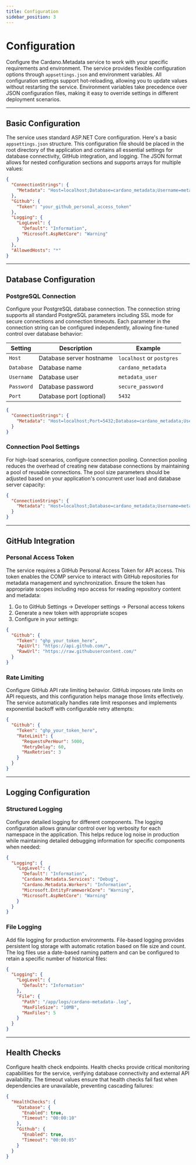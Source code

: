 ```yaml
---
title: Configuration
sidebar_position: 3
---
```


# Configuration

Configure the Cardano.Metadata service to work with your specific requirements and environment. The service provides flexible configuration options through `appsettings.json` and environment variables. All configuration settings support hot-reloading, allowing you to update values without restarting the service. Environment variables take precedence over JSON configuration files, making it easy to override settings in different deployment scenarios.

---

## Basic Configuration
The service uses standard ASP.NET Core configuration. Here's a basic `appsettings.json` structure. This configuration file should be placed in the root directory of the application and contains all essential settings for database connectivity, GitHub integration, and logging. The JSON format allows for nested configuration sections and supports arrays for multiple values:

```json
{
  "ConnectionStrings": {
    "Metadata": "Host=localhost;Database=cardano_metadata;Username=metadata_user;Password=your_password"
  },
  "Github": {
    "Token": "your_github_personal_access_token"
  },
  "Logging": {
    "LogLevel": {
      "Default": "Information",
      "Microsoft.AspNetCore": "Warning"
    }
  },
  "AllowedHosts": "*"
}
```

---

## Database Configuration

### PostgreSQL Connection

Configure your PostgreSQL database connection. The connection string supports all standard PostgreSQL parameters including SSL mode for secure connections and connection timeouts. Each parameter in the connection string can be configured independently, allowing fine-tuned control over database behavior:

| Setting | Description | Example |
|---------|-------------|---------|
| `Host` | Database server hostname | `localhost` or `postgres` |
| `Database` | Database name | `cardano_metadata` |
| `Username` | Database user | `metadata_user` |
| `Password` | Database password | `secure_password` |
| `Port` | Database port (optional) | `5432` |

```json
{
  "ConnectionStrings": {
    "Metadata": "Host=localhost;Port=5432;Database=cardano_metadata;Username=metadata_user;Password=secure_password;SSL Mode=Require"
  }
}
```

### Connection Pool Settings

For high-load scenarios, configure connection pooling. Connection pooling reduces the overhead of creating new database connections by maintaining a pool of reusable connections. The pool size parameters should be adjusted based on your application's concurrent user load and database server capacity:

```json
{
  "ConnectionStrings": {
    "Metadata": "Host=localhost;Database=cardano_metadata;Username=metadata_user;Password=secure_password;Minimum Pool Size=5;Maximum Pool Size=100;Connection Lifetime=300"
  }
}
```

---

## GitHub Integration

### Personal Access Token

The service requires a GitHub Personal Access Token for API access. This token enables the COMP service to interact with GitHub repositories for metadata management and synchronization. Ensure the token has appropriate scopes including repo access for reading repository content and metadata:

1. Go to GitHub Settings → Developer settings → Personal access tokens
2. Generate a new token with appropriate scopes
3. Configure in your settings:

```json
{
  "Github": {
    "Token": "ghp_your_token_here",
    "ApiUrl": "https://api.github.com/",
    "RawUrl": "https://raw.githubusercontent.com/"
  }
}
```

### Rate Limiting

Configure GitHub API rate limiting behavior. GitHub imposes rate limits on API requests, and this configuration helps manage those limits effectively. The service automatically handles rate limit responses and implements exponential backoff with configurable retry attempts:

```json
{
  "Github": {
    "Token": "ghp_your_token_here",
    "RateLimit": {
      "RequestsPerHour": 5000,
      "RetryDelay": 60,
      "MaxRetries": 3
    }
  }
}
```

---

## Logging Configuration

### Structured Logging

Configure detailed logging for different components. The logging configuration allows granular control over log verbosity for each namespace in the application. This helps reduce log noise in production while maintaining detailed debugging information for specific components when needed:

```json
{
  "Logging": {
    "LogLevel": {
      "Default": "Information",
      "Cardano.Metadata.Services": "Debug",
      "Cardano.Metadata.Workers": "Information",
      "Microsoft.EntityFrameworkCore": "Warning",
      "Microsoft.AspNetCore": "Warning"
    }
  }
}
```

### File Logging

Add file logging for production environments. File-based logging provides persistent log storage with automatic rotation based on file size and count. The log files use a date-based naming pattern and can be configured to retain a specific number of historical files:

```json
{
  "Logging": {
    "LogLevel": {
      "Default": "Information"
    },
    "File": {
      "Path": "/app/logs/cardano-metadata-.log",
      "MaxFileSize": "10MB",
      "MaxFiles": 5
    }
  }
}
```

---

## Health Checks

Configure health check endpoints. Health checks provide critical monitoring capabilities for the service, verifying database connectivity and external API availability. The timeout values ensure that health checks fail fast when dependencies are unavailable, preventing cascading failures:

```json
{
  "HealthChecks": {
    "Database": {
      "Enabled": true,
      "Timeout": "00:00:10"
    },
    "Github": {
      "Enabled": true,
      "Timeout": "00:00:05"
    }
  }
}
```


